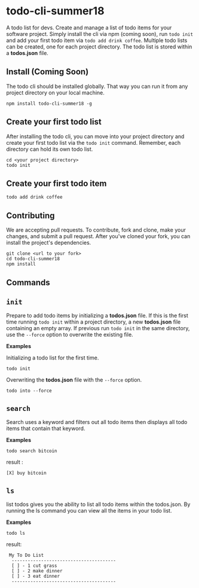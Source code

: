# todo-cli-summer18

A todo list for devs.  Create and manage a list of todo items for your software project.  Simply install the cli via npm (coming soon), run `todo init` and add your first todo item via `todo add drink coffee`.  Multiple todo lists can be created, one for each project directory. The todo list is stored within a **todos.json** file. 


## Install (Coming Soon)

The todo cli should be installed globally.  That way you can run it from any project directory on your local machine. 

```
npm install todo-cli-summer18 -g
```

## Create your first todo list

After installing the todo cli, you can move into your project directory and create your first todo list via the `todo init` command.  Remember, each directory can hold its own todo list. 

```
cd <your project directory>
todo init
```

## Create your first todo item

```
todo add drink coffee
```

## Contributing

We are accepting pull requests.  To contribute, fork and clone, make your changes, and submit a pull request. After you've cloned your fork, you can install the project's dependencies.  

```
git clone <url to your fork>
cd todo-cli-summer18
npm install
```

## Commands 

## `init`

Prepare to add todo items by initializing a **todos.json** file.  If this is the first time running `todo init` within a project directory, a new  **todos.json** file containing an empty array.   If previous run `todo init` in the same directory, use the `--force` option to overwrite the existing file.  

**Examples**

Initializing a todo list for the first time. 

```
todo init
```

Overwriting the **todos.json** file with the `--force` option.

```
todo into --force
```

## `search`

Search uses a keyword and filters out all todo items then displays all todo items that contain that keyword.

**Examples**

```
todo search bitcoin
```

result : 

```
[X] buy bitcoin
```

## `ls`

list todos gives you the ability to list all todo items within the todos.json. By running the ls command you can view all the items in your todo list.

**Examples**

```
todo ls
```

result: 

```
 My To Do List
  ---------------------------------------
  [ ] - 1 cut grass
  [ ] - 2 make dinner
  [ ] - 3 eat dinner
  ---------------------------------------
```
